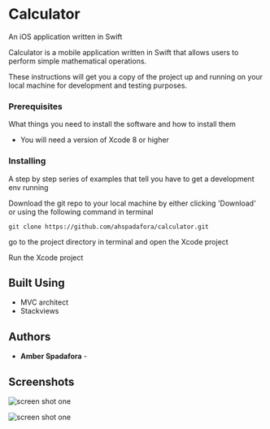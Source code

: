 # Calculator
An iOS application written in Swift

Calculator is a mobile application written in Swift that allows users to perform simple mathematical operations.


These instructions will get you a copy of the project up and running on your local machine for development and testing purposes.

### Prerequisites

What things you need to install the software and how to install them

* You will need a version of Xcode 8 or higher


### Installing

A step by step series of examples that tell you have to get a development env running

Download the git repo to your local machine by either clicking 'Download' or using the following command in terminal

```
git clone https://github.com/ahspadafora/calculator.git
```

go to the project directory in terminal and open the Xcode project 


Run the Xcode project

## Built Using

* MVC architect
* Stackviews

## Authors

* **Amber Spadafora** - 

## Screenshots


![screen shot one](https://user-images.githubusercontent.com/24783196/28995224-780181f0-7998-11e7-971a-7dbf1c3dec63.png "vertical screenshot")

![screen shot one](https://user-images.githubusercontent.com/24783196/28995223-780111f2-7998-11e7-9401-138d2d869242.png "horizontal screenshot")
